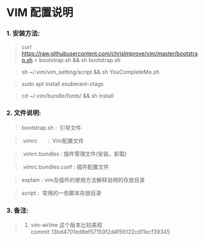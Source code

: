 **VIM 配置说明**
======

### **1. 安装方法:**
> curl https://raw.githubusercontent.com/chrisImprove/vim/master/bootstrap.sh > bootstrap.sh && sh bootstrap.sh

> sh ~/.vim/vim_setting/script && sh YouCompleteMe.sh

> sudo apt install exuberant-ctags

> cd  ~/.vim/bundle/fonts/ && sh install

### **2. 文件说明:**
> bootstrap.sh :  引导文件

> .vimrc       :  Vim配置文件

> .vimrc.bundles : 插件管理文件(安装，卸载)

> .vimrc.bundles.conf : 插件配置文件

> explain : vim及插件的使用方法解释说明的存放目录

> script :  常用的一些脚本存放目录


### **3. 备注:**
> 1. vim-airline 这个版本比较美观 <br>
    commit 13bd4701ed8ef57150f2d4f56122cd11ecf39345


